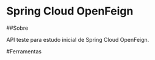 # Spring Cloud OpenFeign

  ##Sobre
  
  API teste para estudo inicial de Spring Cloud OpenFeign.
  
  
  #Ferramentas
